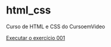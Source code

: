 # html_css
Curso de HTML e CSS do CursoemVideo

<a href="https://keversong.github.io/html-css/exercícios/ex001/index.html"> Executar o exercício 001 </a>